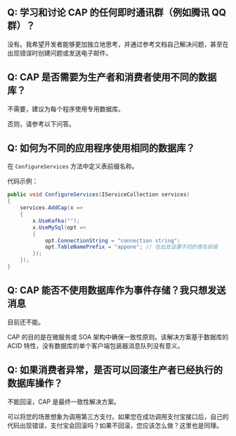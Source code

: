 ## Q: 学习和讨论 CAP 的任何即时通讯群（例如腾讯 QQ 群）？

没有。我希望开发者能够更加独立地思考，并通过参考文档自己解决问题，甚至在出现错误时创建问题或发送电子邮件。

## Q: CAP 是否需要为生产者和消费者使用不同的数据库？

不需要，建议为每个程序使用专用数据库。

否则，请参考以下问答。

## Q: 如何为不同的应用程序使用相同的数据库？

在 `ConfigureServices` 方法中定义表前缀名称。

代码示例：

```csharp
public void ConfigureServices(IServiceCollection services)
{
    services.AddCap(x =>
    {
        x.UseKafka("");
        x.UseMySql(opt =>
        {
            opt.ConnectionString = "connection string";
            opt.TableNamePrefix = "appone"; // 在此处设置不同的表名前缀
        });
    });
}
```

## Q: CAP 能否不使用数据库作为事件存储？我只想发送消息

目前还不能。

CAP 的目的是在微服务或 SOA 架构中确保一致性原则。该解决方案基于数据库的 ACID 特性，没有数据库的单个客户端包装器消息队列没有意义。

## Q: 如果消费者异常，是否可以回滚生产者已经执行的数据库操作？

不能回滚，CAP 是最终一致性解决方案。

可以将您的场景想象为调用第三方支付。如果您在成功调用支付宝接口后，自己的代码出现错误，支付宝会回滚吗？如果不回滚，您应该怎么做？这里也是同理。